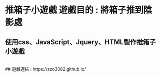 推箱子小遊戲
遊戲目的 : 將箱子推到陰影處
=
## 使用css、JavaScript、Jquery、HTML製作推箱子小遊戲
<br>
## 遊戲連結 : https://zzo3082.github.io/
